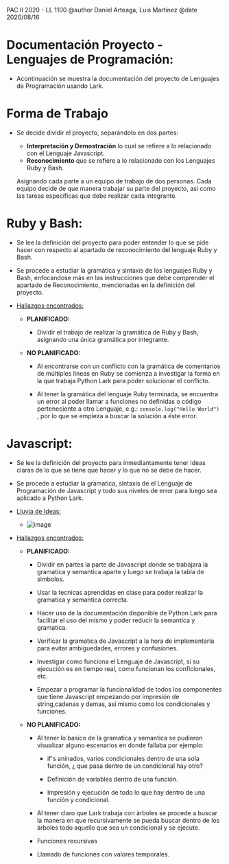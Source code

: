 PAC II 2020 - LL 1100
@author Daniel Arteaga, Luis Martinez
@date 2020/08/16

Documentación Proyecto - Lenguajes de Programación:
===================================
* Acontinuación se muestra la documentación del proyecto de Lenguajes de Programación usando Lark.

Forma de Trabajo
======
* Se decide dividir el proyecto, separándolo en dos partes:
    
    * **Interpretación y Demostración** lo cual se refiere a lo relacionado con el Lenguaje Javascript.
    * **Reconocimiento** que se refiere a lo relacionado con los Lenguajes Ruby y Bash.

    Asignando cada parte a un equipo de trabajo de dos personas. Cada equipo decide de que manera trabajar su parte del proyecto, asi como las tareas específicas que debe realizar cada integrante.

Ruby y Bash:
============
* Se lee la definición del proyecto para poder entender lo que se pide hacer con respecto al apartado de reconocimiento del lenguaje Ruby y Bash.

* Se procede a estudiar la gramática y sintaxis de los lenguajes Ruby y Bash, enfocandose más en las instrucciones que debe comprender el apartado de Reconocimiento, mencionadas en la definición del proyecto.

* <ins>Hallazgos encontrados:</ins>
    
    * **PLANIFICADO:**

        * Dividir el trabajo de realizar la gramática de Ruby y Bash, asignando una única gramática por integrante.

    * **NO PLANIFICADO:**

        * Al encontrarse con un conflicto con la gramática de comentarios de múltiples líneas en Ruby se comienza a investigar la forma en la que trabaja Python Lark para poder solucionar el conflicto.

        * Al tener la gramática del lenguaje Ruby terminada, se encuentra un error al poder llamar a funciones no definidas o código perteneciente a otro Lenguaje, e.g.: `console.log("Hello World")` , por lo que se empieza a buscar la solución a éste error.

Javascript:
====================================================
* Se lee la definición del proyecto para inmediantamente tener ideas claras de lo que se tiene que hacer y lo que no se debe de hacer.

* Se procede a estudiar la gramatica, sintaxis de el Lenguaje de Programación de Javascript y todo sus niveles de error para luego sea aplicado a Python Lark.

* <ins>Lluvia de Ideas:</ins>

    * ![image](https://drive.google.com/uc?id=1Uov1azXhZXwkJr7EGGHZQSZMBnND_lvM)

* <ins>Hallazgos encontrados:</ins>

    * **PLANIFICADO:** 

        * Dividir en partes la parte de Javascript donde se trabajara la gramatica y semantica aparte y luego se trabaja la tabla de simbolos.

        * Usar la tecnicas aprendidas en clase para poder realizar la gramatica y semantica correcta.

        * Hacer uso de la documentación disponible de Python Lark para facilitar el uso del mismo y poder reducir la semantica y gramatica.

        * Verificar la gramatica de Javascript a la hora de implementarla para evitar ambiguedades, errores y confusiones.

        * Investigar como funciona el Lenguaje de Javascript, si su ejecución es en tiempo real, como funcionan los conficionales, etc.

        * Empezar a programar la funcionalidad de todos los componentes que tiene Javascript empezando por impresión de string,cadenas y demas, así mismo como los condicionales y funciones.

    * **NO PLANIFICADO:**
        * Al tener lo basico de la gramatica y semantica se pudieron visualizar alguno escenarios en donde fallaba por ejemplo:
            
            * if's aninados, varios condicionales dentro de una sola función, ¿ que pasa dentro de un condicional hay otro?

            * Definición de variables dentro de una función.

            * Impresión y ejecución de todo lo que hay dentro de una función y condicional.

        * Al tener claro que Lark trabaja con àrboles se procede a buscar la manera en que recursivamente se pueda buscar dentro de los àrboles todo aquello que sea un condicional y se ejecute.

        * Funciones recursivas

        * Llamado de funciones con valores temporales.
